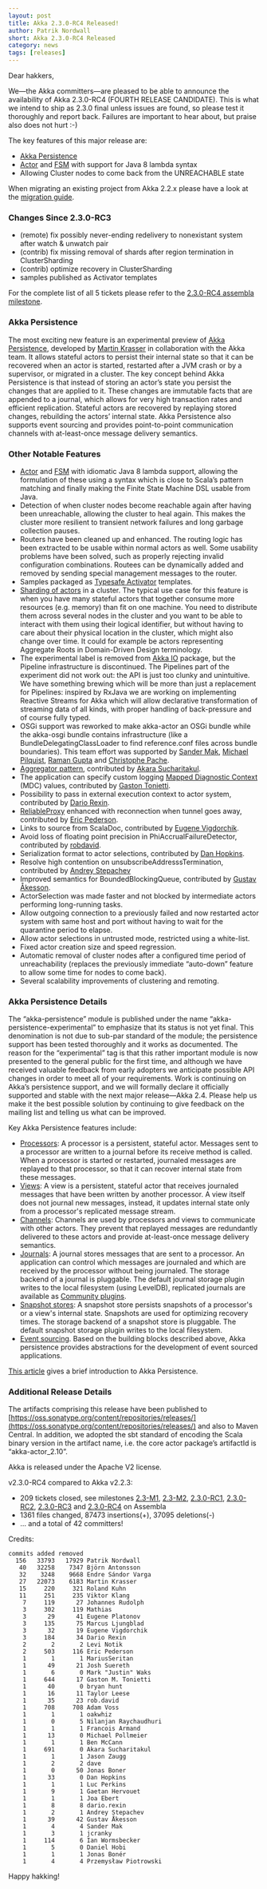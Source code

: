 ```yaml
---
layout: post
title: Akka 2.3.0-RC4 Released!
author: Patrik Nordwall
short: Akka 2.3.0-RC4 Released
category: news
tags: [releases]
---
```


Dear hakkers,

We—the Akka committers—are pleased to be able to announce the availability of Akka 2.3.0-RC4 (FOURTH RELEASE CANDIDATE). This is what we intend to ship as 2.3.0 final unless issues are found, so please test it thoroughly and report back. Failures are important to hear about, but praise also does not hurt :-)

The key features of this major release are:
 * [Akka Persistence](http://doc.akka.io/docs/akka/2.3.0-RC4/scala/persistence.html)
 * [Actor](http://doc.akka.io/docs/akka/2.3.0-RC4/java/lambda-actors.html) and [FSM](http://doc.akka.io/docs/akka/2.3.0-RC4/java/lambda-fsm.html) with support for Java 8 lambda syntax
 * Allowing Cluster nodes to come back from the UNREACHABLE state

When migrating an existing project from Akka 2.2.x please have a look at the [migration guide](http://doc.akka.io/docs/akka/2.3.0-RC4/project/migration-guide-2.2.x-2.3.x.html).

### Changes Since 2.3.0-RC3

 * (remote) fix possibly never-ending redelivery to nonexistant system after watch & unwatch pair
 * (contrib) fix missing removal of shards after region termination in ClusterSharding
 * (contrib) optimize recovery in ClusterSharding
 * samples published as Activator templates

For the complete list of all 5 tickets please refer to the [2.3.0-RC4 assembla milestone](https://www.assembla.com/spaces/akka/milestones/5409893-2-3-0-rc4).

### Akka Persistence

The most exciting new feature is an experimental preview of [Akka Persistence](http://doc.akka.io/docs/akka/2.3.0-RC4/scala/persistence.html), developed by [Martin Krasser](https://twitter.com/mrt1nz) in collaboration with the Akka team. It allows stateful actors to persist their internal state so that it can be recovered when an actor is started, restarted after a JVM crash or by a supervisor, or migrated in a cluster. The key concept behind Akka Persistence is that instead of storing an actor’s state you persist the changes that are applied to it. These changes are immutable facts that are appended to a journal, which allows for very high transaction rates and efficient replication. Stateful actors are recovered by replaying stored changes, rebuilding the actors’ internal state. Akka Persistence also supports event sourcing and provides point-to-point communication channels with at-least-once message delivery semantics.

### Other Notable Features

 * [Actor](http://doc.akka.io/docs/akka/2.3.0-RC4/java/lambda-actors.html) and [FSM](http://doc.akka.io/docs/akka/2.3.0-RC4/java/lambda-fsm.html) with idiomatic Java 8 lambda support, allowing the formulation of these using a syntax which is close to Scala’s pattern matching and finally making the Finite State Machine DSL usable from Java.
 * Detection of when cluster nodes become reachable again after having been unreachable, allowing the cluster to heal again. This makes the cluster more resilient to transient network failures and long garbage collection pauses.
 * Routers have been cleaned up and enhanced. The routing logic has been extracted to be usable within normal actors as well. Some usability problems have been solved, such as properly rejecting invalid configuration combinations. Routees can be dynamically added and removed by sending special management messages to the router.
 * Samples packaged as [Typesafe Activator](http://typesafe.com/platform/getstarted) templates.
 * [Sharding of actors](http://doc.akka.io/docs/akka/2.3.0-RC4/contrib/cluster-sharding.html) in a cluster. The typical use case for this feature is when you have many stateful actors that together consume more resources (e.g. memory) than fit on one machine. You need to distribute them across several nodes in the cluster and you want to be able to interact with them using their logical identifier, but without having to care about their physical location in the cluster, which might also change over time. It could for example be actors representing Aggregate Roots in Domain-Driven Design terminology.
 * The experimental label is removed from [Akka IO](http://doc.akka.io/docs/akka/2.3.0-RC4/scala/io.html) package, but the Pipeline infrastructure is discontinued. The Pipelines part of the experiment did not work out: the API is just too clunky and unintuitive. We have something brewing which will be more than just a replacement for Pipelines: inspired by RxJava we are working on implementing Reactive Streams for Akka which will allow declarative transformation of streaming data of all kinds, with proper handling of back-pressure and of course fully typed. 
 * OSGi support was reworked to make akka-actor an OSGi bundle while the akka-osgi bundle contains infrastructure (like a BundleDelegatingClassLoader to find reference.conf files across bundle boundaries). This team effort was supported by [Sander Mak](https://github.com/sandermak), [Michael Pilquist](https://github.com/mpilquist), [Raman Gupta](https://github.com/rocketraman) and [Christophe Pache](https://github.com/chpache).
 * [Aggregator pattern](http://doc.akka.io/docs/akka/2.3.0-RC4/contrib/aggregator.html), contributed by [Akara Sucharitakul](https://github.com/akara).
 * The application can specify custom logging [Mapped Diagnostic Context](http://logback.qos.ch/manual/mdc.html) (MDC) values, contributed by [Gaston Tonietti](https://twitter.com/ktonga).
 * Possibility to pass in external execution context to actor system, contributed by [Dario Rexin](https://twitter.com/evonox).
 * [ReliableProxy](http://doc.akka.io/docs/akka/2.3.0-RC4/contrib/reliable-proxy.html) enhanced with reconnection when tunnel goes away, contributed by [Eric Pederson](https://twitter.com/sourcedelica).
 * Links to source from ScalaDoc, contributed by [Eugene Vigdorchik](https://twitter.com/venechka).
 * Avoid loss of floating point precision in PhiAccrualFailureDetector, contributed by [robdavid](https://github.com/robdavid).
 * Serialization format to actor selections, contributed by [Dan Hopkins](https://twitter.com/boulderDanH).
 * Resolve high contention on unsubscribeAddresssTermination, contributed by [Andrey Stepachev](https://github.com/octo47)
 * Improved semantics for BoundedBlockingQueue, contributed by [Gustav Åkesson](https://twitter.com/gakesson).
 * ActorSelection was made faster and not blocked by intermediate actors performing long-running tasks.
 * Allow outgoing connection to a previously failed and now restarted actor system with same host and port without having to wait for the quarantine period to elapse.
 * Allow actor selections in untrusted mode, restricted using a white-list.
 * Fixed actor creation size and speed regression.
 * Automatic removal of cluster nodes after a configured time period of unreachability (replaces the previously immediate “auto-down” feature to allow some time for nodes to come back).
 * Several scalability improvements of clustering and remoting.

### Akka Persistence Details

The “akka-persistence” module is published under the name “akka-persistence-experimental” to emphasize that its status is not yet final. This denomination is not due to sub-par standard of the module; the persistence support has been tested thoroughly and it works as documented. The reason for the “experimental” tag is that this rather important module is now presented to the general public for the first time, and although we have received valuable feedback from early adopters we anticipate possible API changes in order to meet all of your requirements. Work is continuing on Akka’s persistence support, and we will formally declare it officially supported and stable with the next major release—Akka 2.4. Please help us make it the best possible solution by continuing to give feedback on the mailing list and telling us what can be improved.

Key Akka Persistence features include:

 * [Processors](http://doc.akka.io/docs/akka/2.3.0-RC4/scala/persistence.html#processors): A processor is a persistent, stateful actor. Messages sent to a processor are written to a journal before its receive method is called. When a processor is started or restarted, journaled messages are replayed to that processor, so that it can recover internal state from these messages.
 * [Views](http://doc.akka.io/docs/akka/2.3.0-RC4/scala/persistence.html#views): A view is a persistent, stateful actor that receives journaled messages that have been written by another processor. A view itself does not journal new messages, instead, it updates internal state only from a processor's replicated message stream.
 * [Channels](http://doc.akka.io/docs/akka/2.3.0-RC4/scala/persistence.html#channels): Channels are used by processors and views to communicate with other actors. They prevent that replayed messages are redundantly delivered to these actors and provide at-least-once message delivery semantics.
 * [Journals](http://doc.akka.io/docs/akka/2.3.0-RC4/scala/persistence.html#storage-plugins): A journal stores messages that are sent to a processor. An application can control which messages are journaled and which are received by the processor without being journaled. The storage backend of a journal is pluggable. The default journal storage plugin writes to the local filesystem (using LevelDB), replicated journals are available as [Community plugins](http://doc.akka.io/docs/akka/2.3.0-RC4/scala/persistence.html#community-projects).
 * [Snapshot stores](http://doc.akka.io/docs/akka/2.3.0-RC4/scala/persistence.html#storage-plugins): A snapshot store persists snapshots of a processor's or a view's internal state. Snapshots are used for optimizing recovery times. The storage backend of a snapshot store is pluggable. The default snapshot storage plugin writes to the local filesystem.
 * [Event sourcing](http://doc.akka.io/docs/akka/2.3.0-RC4/scala/persistence.html#event-sourcing). Based on the building blocks described above, Akka persistence provides abstractions for the development of event sourced applications.

[This article](http://krasserm.blogspot.de/2013/12/introduction-to-akka-persistence.html) gives a brief introduction to Akka Persistence.


### Additional Release Details

The artifacts comprising this release have been published to [https://oss.sonatype.org/content/repositories/releases/](https://oss.sonatype.org/content/repositories/releases/) and also to Maven Central. In addition, we adopted the sbt standard of encoding the Scala binary version in the artifact name, i.e. the core actor package’s artifactId is “akka-actor_2.10”.

Akka is released under the Apache V2 license.

v2.3.0-RC4 compared to Akka v2.2.3:

 * 209 tickets closed, see milestones [2.3-M1](https://www.assembla.com/spaces/akka/milestones/4610943-2-3-m1), [2.3-M2](https://www.assembla.com/spaces/akka/milestones/4848253-2-3-m2), [2.3.0-RC1](https://www.assembla.com/spaces/akka/milestones/5069863-2-3-0-rc1), [2.3.0-RC2](https://www.assembla.com/spaces/akka/milestones/5223083-2-3-0-rc2), [2.3.0-RC3](https://www.assembla.com/spaces/akka/milestones/5359023-2-3-0-rc3) and [2.3.0-RC4](https://www.assembla.com/spaces/akka/milestones/5409893-2-3-0-rc4) on Assembla
 * 1361 files changed, 87473 insertions(+), 37095 deletions(-)
 * … and a total of 42 committers!

Credits:

    commits added removed
      156   33793   17929 Patrik Nordwall
       40   32258    7347 Björn Antonsson
       32    3248    9668 Endre Sándor Varga
       27   22073    6183 Martin Krasser
       15     220     321 Roland Kuhn
       11     251     235 Viktor Klang
        7     119      27 Johannes Rudolph
        3     302     119 Mathias
        3      29      41 Eugene Platonov
        3     135      75 Marcus Ljungblad
        3      32      19 Eugene Vigdorchik
        3     184      34 Dario Rexin
        2       2       2 Levi Notik
        2     503     116 Eric Pederson
        1       1       1 MariusSeritan
        1      49      21 Josh Suereth
        1       6       0 Mark "Justin" Waks
        1     644      17 Gaston M. Tonietti
        1      40       0 bryan hunt
        1      16      11 Taylor Leese
        1      35      23 rob.david
        1     708     708 Adam Voss
        1       1       1 oakwhiz
        1       0       5 Nilanjan Raychaudhuri
        1       1       1 Francois Armand
        1      13       0 Michael Pollmeier
        1       1       1 Ben McCann
        1     691       0 Akara Sucharitakul
        1       1       1 Jason Zaugg
        1       2       2 dave
        1       0      50 Jonas Boner
        1      33       0 Dan Hopkins
        1       1       1 Luc Perkins
        1       9       1 Gaetan Hervouet
        1       1       1 Joa Ebert
        1       8       8 dario.rexin
        1       2       1 Andrey Stepachev
        1      39      42 Gustav Åkesson
        1       4       4 Sander Mak
        1       3       1 jcranky
        1     114       6 Ian Wormsbecker
        1       5       0 Daniel Hobi
        1       1       1 Jonas Bonér
        1       4       4 Przemysław Piotrowski

Happy hakking!
